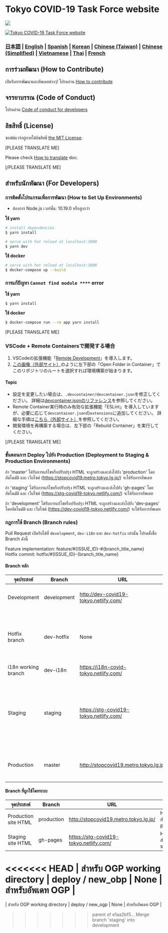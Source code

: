 # Tokyo COVID-19 Task Force website

![](https://github.com/tokyo-metropolitan-gov/covid19/workflows/production%20deploy/badge.svg)

[![Tokyo COVID-19 Task Force website](https://user-images.githubusercontent.com/1301149/75629392-1d19d900-5c25-11ea-843d-2d4376e3a560.png)](https://stopcovid19.metro.tokyo.lg.jp/)


### [日本語](./README.md) | [English](./README_EN.md) | [Spanish](./README_ES.md) | [Korean](./README_KO.md) | [Chinese (Taiwan)](./README_ZH_TW.md) | [Chinese (Simplified)](./README_ZH_CN.md) | [Vietnamese](./README_VI.md) | [Thai](./README_TH.md) | [French](./README_FR.md)


## การร่วมพัฒนา (How to Contribute)

เปิดรับการพัฒนาและอัพเดทต่างๆ!
โปรดอ่าน [How to contribute](./.github/CONTRIBUTING_TH.md)

## จรรยาบรรณ (Code of Conduct)

โปรดอ่าน [Code of conduct for developers](./.github/CODE_OF_CONDUCT_TH.md)

## ลิขสิทธิ์ (License)
ซอฟต์แวร์อยู่ภายใต้ลิขสิทธิ์ [the MIT License](./LICENSE.txt).

[PLEASE TRANSLATE ME]

Please check [How to translate](./.github/TRANSLATION.md) doc.

[/PLEASE TRANSLATE ME]

## สำหรับนักพัฒนา (For Developers)

### การติดตั้งโปรแกรมเพื่อการพัฒนา (How to Set Up Environments)

- ต้องการ Node.js เวอร์ชั่น: 10.19.0 หรือสูงกว่า

**ใช้ yarn**
```bash
# install dependencies
$ yarn install

# serve with hot reload at localhost:3000
$ yarn dev
```

**ใช้ docker**
```bash
# serve with hot reload at localhost:3000
$ docker-compose up --build
```

### การแก้ปัญหา `Cannot find module ****` error

**ใช้ yarn**
```bash
$ yarn install
```

**ใช้ docker**
```bash
$ docker-compose run --rm app yarn install
```

[PLEASE TRANSLATE ME]
### VSCode + Remote Containersで開発する場合

1. VSCodeの拡張機能「[Remote Development](https://marketplace.visualstudio.com/items?itemName=ms-vscode-remote.vscode-remote-extensionpack)」を導入します。
2. [この画像（外部サイト）](https://code.visualstudio.com/docs/remote/containers#_quick-start-try-a-dev-container)のように左下部の「Open Folder in Container」でこのリポジトリのルートを選択すれば環境構築が始まります。

#### Topic
- 設定を変更したい場合は、`.devcontainer/devcontainer.json`を修正してください。
詳細は[devcontainer.jsonのリファレンス](https://code.visualstudio.com/docs/remote/containers#_devcontainerjson-reference)を参照してください。
- Remote Container実行時のみ有効な拡張機能「ESLint」を導入していますが、必要に応じて`devcontainer.json`の`extensions`に追加してください。
詳細な手順は[こちら（外部サイト）](https://code.visualstudio.com/docs/remote/containers#_managing-extensions)を参照してください。
- 開発環境を再構築する場合は、左下部の「Rebuild Container」を実行してください。

[/PLEASE TRANSLATE ME]

### ขั้นตอนการ Deploy ไปยัง Production (Deployment to Staging & Production Environments)

ถ้า 'master' ได้รับการแก้ไขหรือปรับปรุง HTML จะถูกสร้างและส่งไปยัง 'production' โดยอัตโนมัติ
และ เว็บไซต์ (https://stopcovid19.metro.tokyo.lg.jp/) จะได้รับการอัพเดท

ถ้า 'staging' ได้รับการแก้ไขหรือปรับปรุง HTML จะถูกสร้างและส่งไปยัง 'gh-pages' โดยอัตโนมัติ
และ เว็บไซต์ (https://stg-covid19-tokyo.netlify.com/) จะได้รับการอัพเดท

ถ้า 'development' ได้รับการแก้ไขหรือปรับปรุง HTML จะถูกสร้างและส่งไปยัง 'dev-pages' โดยอัตโนมัติ
และ เว็บไซต์ (https://dev-covid19-tokyo.netlify.com/) จะได้รับการอัพเดท

### กฎการใช้ Branch (Branch rules)

Pull Request เปิดรับได้ที่ `development`, `dev-i18n` และ `dev-hotfix` เท่านั้น
โปรดตั้งชื่อ Branch ดังนี้

Feature implementation: feature/#{ISSUE_ID}-#{branch_title_name}  
Hotfix commit: hotfix/#{ISSUE_ID}-{branch_title_name}

#### Branch หลัก
| จุดประสงค์ | Branch | URL | หมายเหตุ |
| ---- | -------- | ---- | ---- |
| Development | development | http://dev-covid19-tokyo.netlify.com/ | Branch หลัก ใช้ในการรับ Pull Request |
| Hotfix branch | dev-hotfix | None | Branch สำหรับ hotfix ของ production - ใช้ในกรณีที่ admin อนุญาตแล้วเท่านั้น |
| i18n working branch | dev-i18n | https://i18n-covid-tokyo.netlify.com/ | ใช้ชั่วคราว |
| Staging | staging | https://stg-covid19-tokyo.netlify.com/ | ใช้สำหรับ Stag อัพเดทต่างๆ ก่อนนำไป deploy ลง production - ห้ามสร้าง pull request ยกเว้นจาก admin เอง |
| Production | master | http://stopcovid19.metro.tokyo.lg.jp/ | ห้ามสร้าง pull request ยกเว้นจาก admin เอง |

#### Branch ที่ถูกใช้โดยระบบ
| จุดประสงค์ | Branch | URL | หมายเหตุ |
| ---- | -------- | ---- | ---- |
| Production site HTML | production | http://stopcovid19.metro.tokyo.lg.jp/ | HTML สำหรับ production |
| Staging site HTML | gh-pages | https://stg-covid19-tokyo.netlify.com/ | HTML สำหรับ staging |
<<<<<<< HEAD
| สำหรับ OGP working directory | deploy / new_obp | None | สำหรับอัพเดท OGP |
=======
| สำหรับ OGP working directory | deploy / new_ogp | None | สำหรับอัพเดท OGP |
>>>>>>> parent of e1aa2bf5... Merge branch 'staging' into development
